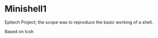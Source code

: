 # Minishell1

Epitech Project; the scope was to reproduce the basic working of a shell.

Based on tcsh

